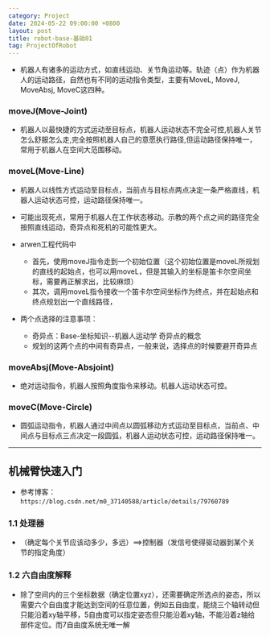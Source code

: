 ```yaml
---
category: Project
date: 2024-05-22 09:00:00 +0800
layout: post
title: robot-base-基础01
tag: ProjectOfRobot
---
```


+ 机器人有诸多的运动方式，如直线运动、关节角运动等。轨迹（点）作为机器人的运动路径，自然也有不同的运动指令类型，主要有MoveL, MoveJ, MoveAbsj, MoveC这四种。

### moveJ(Move-Joint)

+ 机器人以最快捷的方式运动至目标点，机器人运动状态不完全可控,机器人关节怎么舒服怎么走,完全按照机器人自己的意愿执行路径,但运动路径保持唯一，常用于机器人在空间大范围移动。

### moveL(Move-Line)

+ 机器人以线性方式运动至目标点，当前点与目标点两点决定一条严格直线，机器人运动状态可控，运动路径保持唯一。
+ 可能出现死点，常用于机器人在工作状态移动。示教的两个点之间的路径完全按照直线运动，奇异点和死机的可能性更大。

+ arwen工程代码中
  + 首先，使用moveJ指令走到一个初始位置（这个初始位置是moveL所规划的直线的起始点，也可以用moveL，但是其输入的坐标是笛卡尔空间坐标，需要再正解求出，比较麻烦）
  + 其次，调用moveL指令接收一个笛卡尔空间坐标作为终点，并在起始点和终点规划出一个直线路径，

+ 两个点选择的注意事项：
  + 奇异点：Base-坐标知识--机器人运动学 奇异点的概念
  + 规划的这两个点的中间有奇异点，一般来说，选择点的时候要避开奇异点

### moveAbsj(Move-Absjoint)

+ 绝对运动指令，机器人按照角度指令来移动。机器人运动状态可控。

### moveC(Move-Circle)

+ 圆弧运动指令，机器人通过中间点以圆弧移动方式运动至目标点，当前点、中间点与目标点三点决定一段圆弧，机器人运动状态可控，运动路径保持唯一。

----------------------------------------------------------------------------------------------------------------

## 机械臂快速入门

+ 参考博客：`https://blog.csdn.net/m0_37140588/article/details/79760789`

### 1.1 处理器

+ （确定每个关节应该动多少，多远）==>控制器（发信号使得驱动器到某个关节的指定角度）

### 1.2 六自由度解释

+ 除了空间内的三个坐标数据（确定位置xyz），还需要确定所选点的姿态，所以需要六个自由度才能达到空间的任意位置，例如五自由度，能绕三个轴转动但只能沿着xy轴平移，5自由度可以指定姿态但只能沿着xy轴，不能沿着z轴给部件定位。而7自由度系统无唯一解